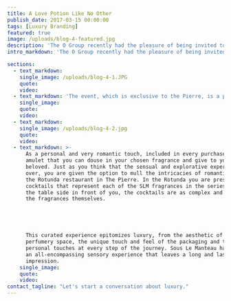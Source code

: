 ```yaml
---
title: A Love Potion Like No Other
publish_date: 2017-03-15 00:00:00
tags: [Luxury Branding]
featured: true
image: /uploads/blog-4-featured.jpg
description: 'The O Group recently had the pleasure of being invited to what can only be described as an intoxicating experience by one of our favorite clients, The Pierre Hotel in Manhattan.​'
intro_markdown: 'The O Group recently had the pleasure of being invited to what can only be described as an intoxicating experience by one of our favorite clients, The Pierre Hotel in Manhattan.​'

sections:
  - text_markdown:
    single_image: /uploads/blog-4-1.JPG
    quote:
    video:
  - text_markdown: 'The event, which is exclusive to the Pierre, is a pop-up store by contemporary French perfumery Sous Le Manteau. With a fresh approach to fragrance and romantic love, Sous Le Manteau and The Pierre Hotel provide a unique and memorable aromatic journey known as the ‘Essence of Love’. Upon entering the ambient pop-up store you are met with the host and creator of Sous Le Manteau, Olivia Bransbourg who then explains the concept behind the range. Love, desire and the sensory processing of certain notes in the unisex fragrances drive the ‘Essence of Love’ series. Inspired by old French love potions each perfume symbolizes a certain type of lover and certain approach to romantic love. Visitors are matched to a scent by a questionnaire given to you in store, which you can also take on the Sous Le Manteau website here. The full ‘Perfume of Desires’ range has five unique fragrances but you will definitely have one favorite that evokes feelings of desire and sensuality​'
    single_image:
    quote:
    video:
  - text_markdown:
    single_image: /uploads/blog-4-2.jpg
    quote:
    video:
  - text_markdown: >-
      As a personal and very romantic touch, included in every purchase is an
      amulet that you can douse in your chosen fragrance and give to your
      beloved. Just as you think that the sensual and explorative experience is
      over, you are given the option to mull the intricacies of romantic love at
      the Rotunda restaurant in The Pierre. In the Rotunda you are presented with
      cocktails that represent each of the SLM fragrances in the series. Made at
      the table side in front of you, the cocktails are as complex and lovely as
      the fragrances themselves.





      This curated experience epitomizes luxury, from the aesthetic of the
      perfumery space, the unique touch and feel of the packaging and the
      personal touches at every step of the journey. Sous Le Manteau has created
      an all-encompassing sensory experience that leaves a long and lasting
      impression.
    single_image:
    quote:
    video:
contact_tagline: "Let's start a conversation about luxury."
---
```



